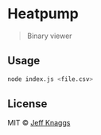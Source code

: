 # Heatpump

> Binary viewer

## Usage

```sh
node index.js <file.csv>
```

## License

MIT © [Jeff Knaggs]()

